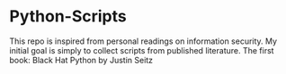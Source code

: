# Python-Scripts
This repo is inspired from personal readings on information security.
My initial goal is simply to collect scripts from published literature.
The first book: Black Hat Python by Justin Seitz
